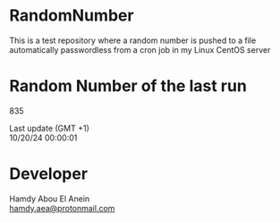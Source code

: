 # RandomNumber    
This is a test repository where a random number is pushed to a file automatically passwordless from a cron job in my Linux CentOS server    
# Random Number of the last run   
835
      
Last update (GMT +1)    
10/20/24 00:00:01
# Developer    
Hamdy Abou El Anein   
hamdy.aea@protonmail.com
